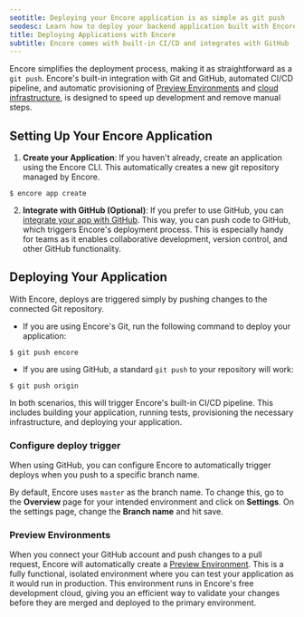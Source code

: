 ```yaml
---
seotitle: Deploying your Encore application is as simple as git push
seodesc: Learn how to deploy your backend application built with Encore with a single command, while Encore manages your entire CI/CD process.
title: Deploying Applications with Encore
subtitle: Encore comes with built-in CI/CD and integrates with GitHub
---
```


Encore simplifies the deployment process, making it as straightforward as a `git push`. Encore's built-in integration with Git and GitHub, automated CI/CD pipeline, and automatic provisioning of [Preview Environments](/docs/deploy/preview-environments) and [cloud infrastructure](/docs/deploy/infra), is designed to speed up development and remove manual steps.

## Setting Up Your Encore Application 

1. **Create your Application**: If you haven't already, create an application using the Encore CLI. This automatically creates a new git repository managed by Encore.

```shell
$ encore app create
```

2. **Integrate with GitHub (Optional)**: If you prefer to use GitHub, you can [integrate your app with GitHub](/docs/how-to/github). This way, you can push code to GitHub, which triggers Encore's deployment process. This is especially handy for teams as it enables collaborative development, version control, and other GitHub functionality.

## Deploying Your Application

With Encore, deploys are triggered simply by pushing changes to the connected Git repository.

- If you are using Encore's Git, run the following command to deploy your application:

```shell
$ git push encore
```

- If you are using GitHub, a standard `git push` to your repository will work:

```shell
$ git push origin
```

In both scenarios, this will trigger Encore's built-in CI/CD pipeline. This includes building your application, running tests, provisioning the necessary infrastructure, and deploying your application.

### Configure deploy trigger

When using GitHub, you can configure Encore to automatically trigger deploys when you push to a specific branch name.

By default, Encore uses `master` as the branch name. To change this, go to the **Overview** page for your intended environment and click on **Settings**. On the settings page, change the **Branch name** and hit save.
### Preview Environments

When you connect your GitHub account and push changes to a pull request, Encore will automatically create a [Preview Environment](/docs/deploy/preview-environments). This is a fully functional, isolated environment where you can test your application as it would run in production. This environment runs in Encore's free development cloud, giving you an efficient way to validate your changes before they are merged and deployed to the primary environment.

